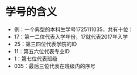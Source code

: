 # 学号的含义



* 例：一个典型的本科生学号1725111035，共有十位：
* 17：第一二位代表入学年份，17就代表2017年入学
* 25：第三四位代表学院的ID
* 11：第五六位代表专业ID
* 1：第七位代表班级
* 035：最后三位代表在班级内的序号

